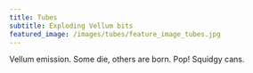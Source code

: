 ```yaml
---
title: Tubes
subtitle: Exploding Vellum bits
featured_image: /images/tubes/feature_image_tubes.jpg
---
```


<div style="padding:0 0 0 0;position:relative;"><iframe src="https://player.vimeo.com/video/1030184473?title=0&amp;byline=0&amp;portrait=0&amp;badge=0&amp;autopause=0&amp;player_id=0&amp;app_id=58479" frameborder="0" allow="autoplay; fullscreen; picture-in-picture; clipboard-write" style="position:absolute;top:0;left:0;width:100%;height:100%;" title="reel_tubes_attract"></iframe></div><script src="https://player.vimeo.com/api/player.js"></script>


Vellum emission. Some die, others are born. Pop! Squidgy cans.